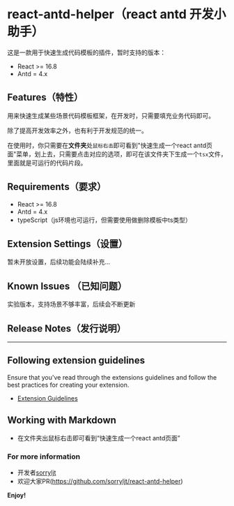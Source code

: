 # react-antd-helper（react antd 开发小助手）

这是一款用于快速生成代码模板的插件，暂时支持的版本：

- React >= 16.8
- Antd = 4.x

## Features（特性）

用来快速生成某些场景代码模板框架，在开发时，只需要填充业务代码即可。

除了提高开发效率之外，也有利于开发规范的统一。

在使用时，你只需要在**文件夹**处`鼠标右击`即可看到"快速生成一个react antd页面"菜单，划上去，只需要点击对应的选项，即可在该文件夹下生成一个`tsx`文件，里面就是可运行的代码片段。

## Requirements（要求）

- React >= 16.8
- Antd = 4.x
- typeScript（js环境也可运行，但需要使用做删除模板中ts类型）

## Extension Settings（设置）

暂未开放设置，后续功能会陆续补充...

## Known Issues （已知问题）

实验版本，支持场景不够丰富，后续会不断更新

## Release Notes（发行说明）


-----------------------------------------------------------------------------------------------------------

## Following extension guidelines

Ensure that you've read through the extensions guidelines and follow the best practices for creating your extension.

* [Extension Guidelines](https://code.visualstudio.com/api/references/extension-guidelines)

## Working with Markdown

* 在文件夹出鼠标右击即可看到“快速生成一个react antd页面”

### For more information

- 开发者[sorryljt](https://github.com/sorryljt)
- 欢迎大家PR(https://github.com/sorryljt/react-antd-helper)

**Enjoy!**